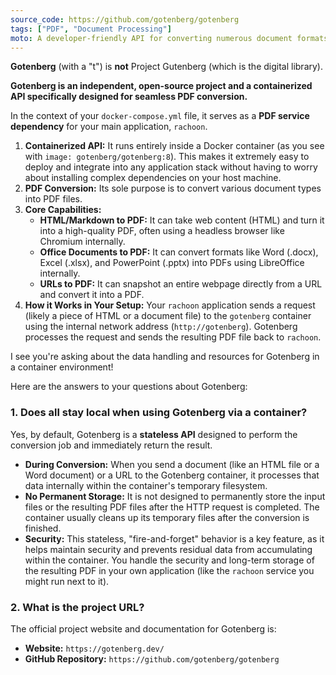 ```yaml
---
source_code: https://github.com/gotenberg/gotenberg
tags: ["PDF", "Document Processing"]
moto: A developer-friendly API for converting numerous document formats into PDF files, and more!
---
```


**Gotenberg** (with a "t") is **not** Project Gutenberg (which is the digital library).

**Gotenberg is an independent, open-source project and a containerized API specifically designed for seamless PDF conversion.**

In the context of your `docker-compose.yml` file, it serves as a **PDF service dependency** for your main application, `rachoon`.

1.  **Containerized API:** It runs entirely inside a Docker container (as you see with `image: gotenberg/gotenberg:8`). This makes it extremely easy to deploy and integrate into any application stack without having to worry about installing complex dependencies on your host machine.
2.  **PDF Conversion:** Its sole purpose is to convert various document types into PDF files.
3.  **Core Capabilities:**
    * **HTML/Markdown to PDF:** It can take web content (HTML) and turn it into a high-quality PDF, often using a headless browser like Chromium internally.
    * **Office Documents to PDF:** It can convert formats like Word (.docx), Excel (.xlsx), and PowerPoint (.pptx) into PDFs using LibreOffice internally.
    * **URLs to PDF:** It can snapshot an entire webpage directly from a URL and convert it into a PDF.
4.  **How it Works in Your Setup:** Your `rachoon` application sends a request (likely a piece of HTML or a document file) to the `gotenberg` container using the internal network address (`http://gotenberg`). Gotenberg processes the request and sends the resulting PDF file back to `rachoon`.

I see you're asking about the data handling and resources for Gotenberg in a container environment!

Here are the answers to your questions about Gotenberg:

### 1. Does all stay local when using Gotenberg via a container?

Yes, by default, Gotenberg is a **stateless API** designed to perform the conversion job and immediately return the result.

* **During Conversion:** When you send a document (like an HTML file or a Word document) or a URL to the Gotenberg container, it processes that data internally within the container's temporary filesystem.
* **No Permanent Storage:** It is not designed to permanently store the input files or the resulting PDF files after the HTTP request is completed. The container usually cleans up its temporary files after the conversion is finished.
* **Security:** This stateless, "fire-and-forget" behavior is a key feature, as it helps maintain security and prevents residual data from accumulating within the container. You handle the security and long-term storage of the resulting PDF in your own application (like the `rachoon` service you might run next to it).

### 2. What is the project URL?

The official project website and documentation for Gotenberg is:

* **Website:** `https://gotenberg.dev/` 
* **GitHub Repository:** `https://github.com/gotenberg/gotenberg`